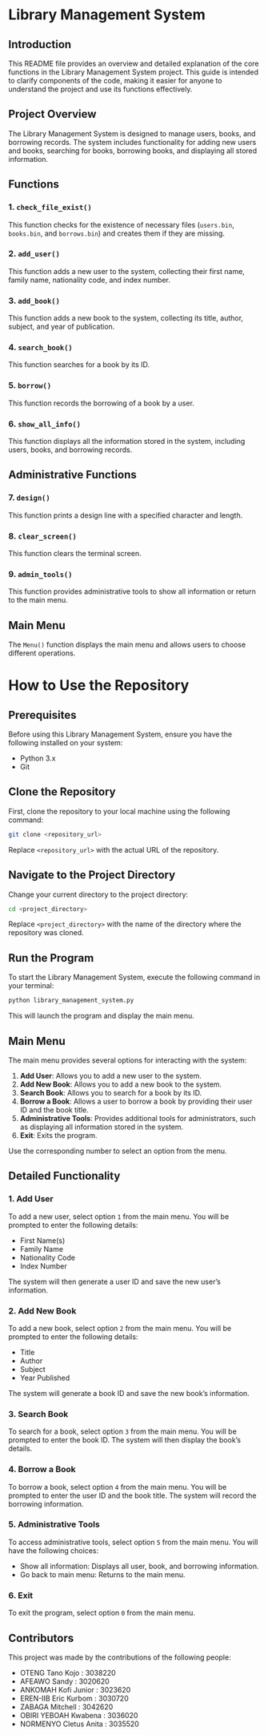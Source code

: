 # Library Management System

## Introduction
This README file provides an overview and detailed explanation of the core functions in the Library Management System project. This guide is intended to clarify components of the code, making it easier for anyone to understand the project and use its functions effectively.

## Project Overview
The Library Management System is designed to manage users, books, and borrowing records. The system includes functionality for adding new users and books, searching for books, borrowing books, and displaying all stored information.

## Functions

### 1. `check_file_exist()`
This function checks for the existence of necessary files (`users.bin`, `books.bin`, and `borrows.bin`) and creates them if they are missing.

### 2. `add_user()`
This function adds a new user to the system, collecting their first name, family name, nationality code, and index number.

### 3. `add_book()`
This function adds a new book to the system, collecting its title, author, subject, and year of publication.

### 4. `search_book()`
This function searches for a book by its ID.

### 5. `borrow()`
This function records the borrowing of a book by a user.

### 6. `show_all_info()`
This function displays all the information stored in the system, including users, books, and borrowing records.

## Administrative Functions

### 7. `design()`
This function prints a design line with a specified character and length.

### 8. `clear_screen()`
This function clears the terminal screen.

### 9. `admin_tools()`
This function provides administrative tools to show all information or return to the main menu.

## Main Menu
The `Menu()` function displays the main menu and allows users to choose different operations.
# How to Use the Repository

## Prerequisites
Before using this Library Management System, ensure you have the following installed on your system:
- Python 3.x
- Git

## Clone the Repository
First, clone the repository to your local machine using the following command:

```bash
git clone <repository_url>
```

Replace `<repository_url>` with the actual URL of the repository.

## Navigate to the Project Directory
Change your current directory to the project directory:

```bash
cd <project_directory>
```

Replace `<project_directory>` with the name of the directory where the repository was cloned.

## Run the Program
To start the Library Management System, execute the following command in your terminal:

```bash
python library_management_system.py
```

This will launch the program and display the main menu.

## Main Menu
The main menu provides several options for interacting with the system:

1. **Add User**: Allows you to add a new user to the system.
2. **Add New Book**: Allows you to add a new book to the system.
3. **Search Book**: Allows you to search for a book by its ID.
4. **Borrow a Book**: Allows a user to borrow a book by providing their user ID and the book title.
5. **Administrative Tools**: Provides additional tools for administrators, such as displaying all information stored in the system.
6. **Exit**: Exits the program.

Use the corresponding number to select an option from the menu.

## Detailed Functionality

### 1. Add User
To add a new user, select option `1` from the main menu. You will be prompted to enter the following details:
- First Name(s)
- Family Name
- Nationality Code
- Index Number

The system will then generate a user ID and save the new user’s information.

### 2. Add New Book
To add a new book, select option `2` from the main menu. You will be prompted to enter the following details:
- Title
- Author
- Subject
- Year Published

The system will generate a book ID and save the new book’s information.

### 3. Search Book
To search for a book, select option `3` from the main menu. You will be prompted to enter the book ID. The system will then display the book’s details.

### 4. Borrow a Book
To borrow a book, select option `4` from the main menu. You will be prompted to enter the user ID and the book title. The system will record the borrowing information.

### 5. Administrative Tools
To access administrative tools, select option `5` from the main menu. You will have the following choices:
- Show all information: Displays all user, book, and borrowing information.
- Go back to main menu: Returns to the main menu.

### 6. Exit
To exit the program, select option `0` from the main menu.

## Contributors
This project was made by the contributions of the following people:
- OTENG Tano Kojo : 3038220
- AFEAWO Sandy : 3020620
- ANKOMAH Kofi Junior : 3023620
- EREN-IIB Eric Kurbom : 3030720
- ZABAGA Mitchell : 3042620
- OBIRI YEBOAH Kwabena : 3036020
- NORMENYO Cletus Anita : 3035520
